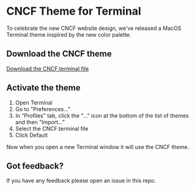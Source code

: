 # CNCF Theme for Terminal

To celebrate the new CNCF website design, we've released a MacOS Terminal theme inspired by the new color palette.

## Download the CNCF theme

[Download the CNCF.terminal file](https://raw.github.com/cncf/cncf.io/main/web/wp-content/themes/cncf-twenty-two/source/terminal/CNCF.terminal.zip)

## Activate the theme

1. Open Terminal
2. Go to "Preferences..."
2. In "Profiles" tab, click the "..." icon at the bottom of the list of themes and then "Import..."
4. Select the CNCF.terminal file
5. Click Default

Now when you open a new Terminal window it will use the CNCF theme.

## Got feedback?

If you have any feedback please open an issue in this repo.
